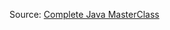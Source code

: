 Source: <a href="https://www.udemy.com/java-the-complete-java-developer-course/learn/v4/content">Complete Java MasterClass</a>

